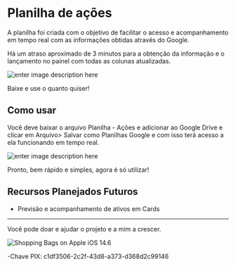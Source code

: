 # **Planilha de ações**

  

A planilha foi criada com o objetivo de facilitar o acesso e acompanhamento em tempo real com as informações obtidas através do Google.

  

  

Há um atraso aproximado de 3 minutos para a obtenção da informação e o lançamento no painel com todas as colunas atualizadas.

  

![enter image description here](https://i.postimg.cc/cHNBHt4L/1103-confetti-outline.gif)

Baixe e use o quanto quiser!

  

## Como usar

  

Você deve baixar o arquivo Planilha - Ações e adicionar ao Google Drive e clicar em Arquivo> Salvar como Planilhas Google e com isso terá acesso a ela funcionando em tempo real.

![enter image description here](https://i.postimg.cc/13rqH79s/Captura-de-tela-2021-10-28-190213.png)

Pronto, bem rápido e simples, agora é só utilizar!
    

## Recursos Planejados Futuros

    

- Previsão e acompanhamento de ativos em Cards

  

  

------

  

  

Você pode doar e ajudar o projeto e a mim a crescer.

  

![Shopping Bags on Apple iOS 14.6](https://emojipedia-us.s3.dualstack.us-west-1.amazonaws.com/thumbs/120/apple/285/shopping-bags_1f6cd-fe0f.png)

  

  

-Chave PIX: c1df3506-2c2f-43d8-a373-d368d2c99146